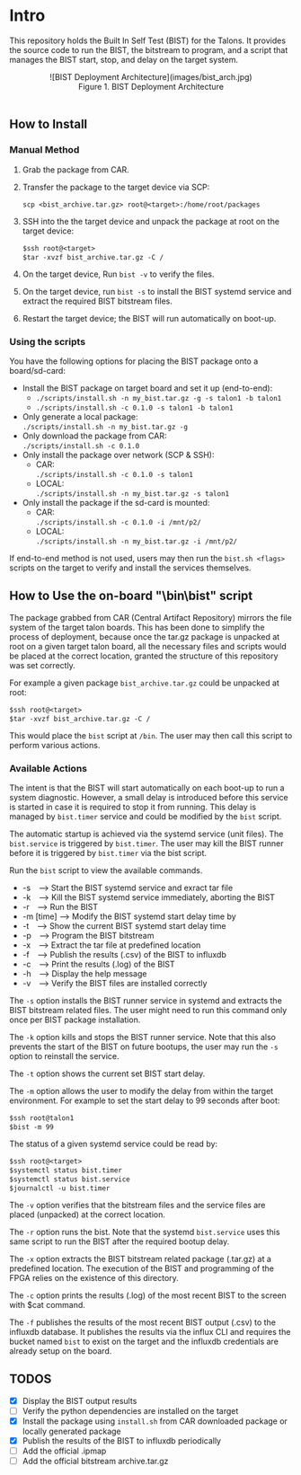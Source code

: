 # Intro

This repository holds the Built In Self Test (BIST) for the Talons. It provides the source code to run the BIST, the bitstream to program, and a script that manages the BIST start, stop, and delay on the target system.

<div align="center">
![BIST Deployment Architecture](images/bist_arch.jpg)<br>
Figure 1. BIST Deployment Architecture</div><br>

## How to Install
### Manual Method
1. Grab the package from CAR.
2. Transfer the package to the target device via SCP: 
   
    ```
    scp <bist_archive.tar.gz> root@<target>:/home/root/packages
    ```

3. SSH into the the target device and unpack the package at root on the target device: 

    ```
    $ssh root@<target>
    $tar -xvzf bist_archive.tar.gz -C /
    ```

4. On the target device, Run `bist -v` to verify the files.
5. On the target device, run `bist -s` to install the BIST systemd service and extract the required BIST bitstream files.
6. Restart the target device; the BIST will run automatically on boot-up.
   
### Using the scripts
You have the following options for placing the BIST package onto a board/sd-card:
- Install the BIST package on target board and set it up (end-to-end):<br>
  - `./scripts/install.sh -n my_bist.tar.gz -g -s talon1 -b talon1`<br>
  - `./scripts/install.sh -c 0.1.0 -s talon1 -b talon1`<br>
- Only generate a local package:<br>`./scripts/install.sh -n my_bist.tar.gz -g`
- Only download the package from CAR:<br>`./scripts/install.sh -c 0.1.0`
- Only install the package over network (SCP & SSH):<br>
    - CAR:<br>`./scripts/install.sh -c 0.1.0 -s talon1`
    - LOCAL:<br>`./scripts/install.sh -n my_bist.tar.gz -s talon1`
- Only install the package if the sd-card is mounted:<br>
    - CAR:<br>`./scripts/install.sh -c 0.1.0 -i /mnt/p2/`
    - LOCAL:<br>`./scripts/install.sh -n my_bist.tar.gz -i /mnt/p2/`

If end-to-end method is not used, users may then run the `bist.sh <flags>` scripts on the target to verify and install the services themselves. 
## How to Use the on-board "\bin\bist\" script

The package grabbed from CAR (Central Artifact Repository) mirrors the file system of the target talon boards. This has been done to simplify the process of deployment, because once the tar.gz package is unpacked at root on a given target talon board, all the necessary files and scripts would be placed at the correct location, granted the structure of this repository was set correctly.

For example a given package `bist_archive.tar.gz` could be unpacked at root:
```
$ssh root@<target>
$tar -xvzf bist_archive.tar.gz -C /
```
This would place the `bist` script at `/bin`. The user may then call this script to perform various actions.

### Available Actions

The intent is that the BIST will start automatically on each boot-up to run a system diagnostic. However, a small delay is introduced before this service is started in case it is required to stop it from running. This delay is managed by `bist.timer` service and could be modified by the `bist` script.

The automatic startup is achieved via the systemd service (unit files). The `bist.service` is triggered by `bist.timer`. The user may kill the BIST runner before it is triggered by `bist.timer` via the bist script.

Run the `bist` script to view the available commands.

- -s&emsp;--> Start the BIST systemd service and exract tar file
- -k&emsp;--> Kill the BIST systemd service immediately, aborting the BIST
- -r&emsp;--> Run the BIST
- -m [time] --> Modify the BIST systemd start delay time by <time>
- -t&emsp;--> Show the current BIST systemd start delay time
- -p&emsp;--> Program the BIST bitstream
- -x&emsp;--> Extract the tar file at predefined location
- -f&emsp;--> Publish the results (.csv) of the BIST to influxdb
- -c&emsp;--> Print the results (.log) of the BIST
- -h&emsp;--> Display the help message
- -v&emsp;--> Verify the BIST files are installed correctly

The `-s` option installs the BIST runner service in systemd and extracts the BIST bitstream related files. The user might need to run this command only once per BIST package installation.

The `-k` option kills and stops the BIST runner service. Note that this also prevents the start of the BIST on future bootups, the user may run the `-s` option to reinstall the service.

The `-t` option shows the current set BIST start delay.

The `-m` option allows the user to modify the delay from within the target environment.
For example to set the start delay to 99 seconds after boot:
```
$ssh root@talon1
$bist -m 99
```

The status of a given systemd service could be read by:
```
$ssh root@<target>
$systemctl status bist.timer
$systemctl status bist.service
$journalctl -u bist.timer
```

The `-v` option verifies that the bitstream files and the service files are placed (unpacked) at the correct location.

The `-r` option runs the bist. Note that the systemd `bist.service` uses this same script to run the BIST after the required bootup delay.

The `-x` option extracts the BIST bitstream related package (.tar.gz) at a predefined location. The execution of the BIST and programming of the FPGA relies on the existence of this directory.

The `-c` option prints the results (.log) of the most recent BIST to the screen with $cat command. 

The `-f` publishes the results of the most recent BIST output (.csv) to the influxdb database. It publishes the results via the influx CLI and requires the bucket named `bist` to exist on the target and the influxdb credentials are already setup on the board.

## TODOS
- [x] Display the BIST output results
- [ ] Verify the python dependencies are installed on the target
- [x] Install the package using `install.sh` from CAR downloaded package or locally generated package
- [x] Publish the results of the BIST to influxdb periodically
- [ ] Add the official .ipmap
- [ ] Add the official bitstream archive.tar.gz
